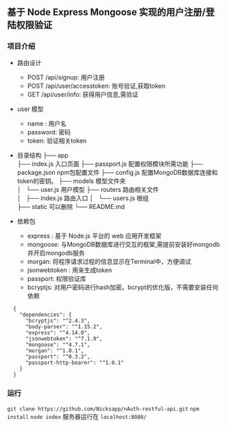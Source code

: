 ## 基于 Node Express Mongoose 实现的用户注册/登陆权限验证

### 项目介绍

* 路由设计
    * POST /api/signup: 用户注册
    * POST /api/user/accesstoken: 账号验证,获取token
    * GET /api/user/info: 获得用户信息,需验证

* user 模型
    * name : 用户名
    * password: 密码
    * token: 验证相关token
    
* 目录结构
├── app                       
    ├── index.js                        入口页面
    ├── passport.js                     配置权限模块所需功能
    ├── package.json                    npm包配置文件
    ├── config.js                       配置MongoDB数据库连接和token的密钥。
    ├── models                          模型文件夹    
    │   └── user.js                         用户模型
    ├── routers                         路由相关文件    
    │   ├── index.js                         路由入口
    │   └── users.js                         根组    
    ├── static                          可以删除
    └── README.md  

* 依赖包
    * express : 基于 Node.js 平台的 web 应用开发框架
    * mongoose: 与MongoDB数据库进行交互的框架,需提前安装好mongodb并开启mongodb服务
    * morgan: 将程序请求过程的信息显示在Terminal中，方便调试
    * jsonwebtoken : 用来生成token
    * passport: 权限验证库
    * bcryptjs: 对用户密码进行hash加密。bcrypt的优化版，不需要安装任何依赖

```
  {
    "dependencies": {
      "bcryptjs": "^2.4.3",
      "body-parser": "^1.15.2",
      "express": "^4.14.0",
      "jsonwebtoken": "^7.1.9",
      "mongoose": "^4.7.1",
      "morgan": "^1.8.1",
      "passport": "^0.3.2",
      "passport-http-bearer": "^1.0.1"
    }
  }

```

### 运行
`git clone https://github.com/Nicksapp/nAuth-restful-api.git`
`npm install`
`node index`
服务器运行在 `localhost:8080/`





